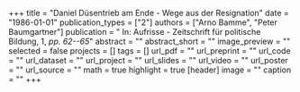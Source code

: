 +++
title = "Daniel Düsentrieb am Ende - Wege aus der Resignation"
date = "1986-01-01"
publication_types = ["2"]
authors = ["Arno Bamme", "Peter Baumgartner"]
publication = " In: Aufrisse - Zeitschrift für politische Bildung, 1, _pp. 62--65_"
abstract = ""
abstract_short = ""
image_preview = ""
selected = false
projects = []
tags = []
url_pdf = ""
url_preprint = ""
url_code = ""
url_dataset = ""
url_project = ""
url_slides = ""
url_video = ""
url_poster = ""
url_source = ""
math = true
highlight = true
[header]
image = ""
caption = ""
+++

